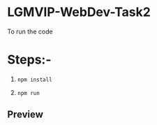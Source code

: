 # LGMVIP-WebDev-Task2

To run the code

# Steps:-

1.  ``npm install``

2.  ``npm run``

## Preview

